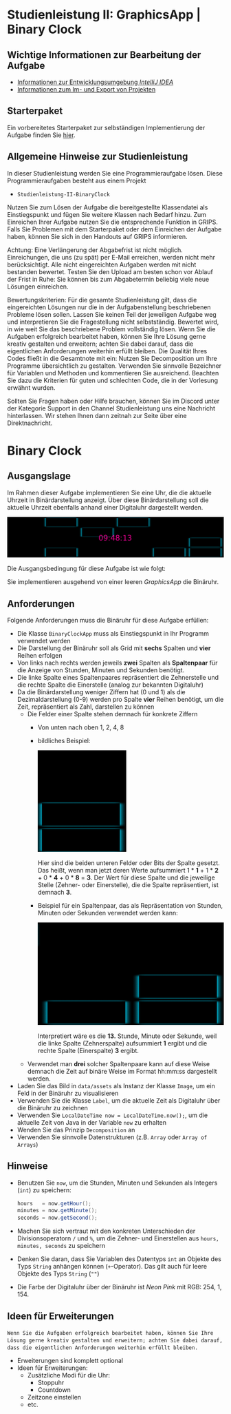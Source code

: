 # Studienleistung II: GraphicsApp | Binary Clock

## Wichtige Informationen zur Bearbeitung der Aufgabe
- [Informationen zur Entwicklungsumgebung *IntelliJ IDEA*](https://elearning.uni-regensburg.de/mod/book/view.php?id=1480675)
- [Informationen zum Im- und Export von Projekten](https://elearning.uni-regensburg.de/mod/book/view.php?id=1480675&chapterid=51551)

## Starterpaket

Ein vorbereitetes Starterpaket zur selbständigen Implementierung der Aufgabe finden Sie [hier](https://github.com/OOP-Wintersemester-2021/Studienleistung-II-BinaryClock/archive/refs/heads/starter.zip).

## Allgemeine Hinweise zur Studienleistung
In dieser Studienleistung werden Sie eine Programmieraufgabe lösen.
Diese Programmieraufgaben besteht aus einem Projekt
* ```Studienleistung-II-BinaryClock```

Nutzen Sie zum Lösen der Aufgabe die bereitgestellte Klassendatei als Einstiegspunkt und fügen Sie weitere Klassen nach Bedarf hinzu.
Zum Einreichen Ihrer Aufgabe nutzen Sie die entsprechende Funktion in GRIPS.
Falls Sie Problemen mit dem Starterpaket oder dem Einreichen der Aufgabe haben, können Sie sich in den Handouts auf GRIPS informieren.

Achtung: Eine Verlängerung der Abgabefrist ist nicht möglich.
Einreichungen, die uns (zu spät) per E-Mail erreichen, werden nicht mehr berücksichtigt.
Alle nicht eingereichten Aufgaben werden mit nicht bestanden bewertet.
Testen Sie den Upload am besten schon vor Ablauf der Frist in Ruhe: Sie können bis zum Abgabetermin beliebig viele neue Lösungen einreichen.

Bewertungskriterien: Für die gesamte Studienleistung gilt, dass die eingereichten Lösungen nur die in der Aufgabenstellung beschriebenen Probleme lösen sollen.
Lassen Sie keinen Teil der jeweiligen Aufgabe weg und interpretieren Sie die Fragestellung nicht selbstständig.
Bewertet wird, in wie weit Sie das beschriebene Problem vollständig lösen.
Wenn Sie die Aufgaben erfolgreich bearbeitet haben, können Sie Ihre Lösung gerne kreativ gestalten und erweitern; achten Sie dabei darauf, dass die eigentlichen Anforderungen weiterhin erfüllt bleiben.
Die Qualität Ihres Codes fließt in die Gesamtnote mit ein: Nutzen Sie Decomposition um Ihre Programme übersichtlich zu gestalten.
Verwenden Sie sinnvolle Bezeichner für Variablen und Methoden und kommentieren Sie ausreichend.
Beachten Sie dazu die Kriterien für guten und schlechten Code, die in der Vorlesung erwähnt wurden.

Sollten Sie Fragen haben oder Hilfe brauchen, können Sie im Discord unter der Kategorie Support in den Channel Studienleistung uns eine Nachricht hinterlassen.
Wir stehen Ihnen dann zeitnah zur Seite über eine Direktnachricht.

# Binary Clock

## Ausgangslage
Im Rahmen dieser Aufgabe implementieren Sie eine Uhr, die die aktuelle Uhrzeit in Binärdarstellung anzeigt.
Über diese Binärdarstellung soll die aktuelle Uhrzeit ebenfalls anhand einer Digitaluhr dargestellt werden.

![Binary Clock](docs/binclock.png)

Die Ausgangsbedingung für diese Aufgabe ist wie folgt:

Sie implementieren ausgehend von einer leeren *GraphicsApp* die Binäruhr.

## Anforderungen

Folgende Anforderungen muss die Binäruhr für diese Aufgabe erfüllen:
* Die Klasse ```BinaryClockApp``` muss als Einstiegspunkt in Ihr Programm verwendet werden
* Die Darstellung der Binäruhr soll als Grid mit **sechs** Spalten und **vier** Reihen erfolgen
* Von links nach rechts werden jeweils **zwei** Spalten als **Spaltenpaar** für die Anzeige von Stunden, Minuten und Sekunden benötigt.
* Die linke Spalte eines Spaltenpaares repräsentiert die Zehnerstelle und die rechte Spalte die Einerstelle (analog zur bekannten Digitaluhr)
* Da die Binärdarstellung weniger Ziffern hat (0 und 1) als die Dezimaldarstellung (0-9) werden pro Spalte **vier** Reihen benötigt, um die Zeit, repräsentiert als Zahl, darstellen zu können
  * Die Felder einer Spalte stehen demnach für konkrete Ziffern
    * Von unten nach oben 1, 2, 4, 8
    * bildliches Beispiel:
    
      ![Binary Clock Spalte](docs/binclockColumn.png)
    
      Hier sind die beiden unteren Felder oder Bits der Spalte gesetzt. 
      Das heißt, wenn man jetzt deren Werte aufsummiert
      1 * **1** + 1 * **2** + 0 * **4** + 0 * **8** = **3**.
      Der Wert für diese Spalte und die jeweilige Stelle (Zehner- oder Einerstelle), die die Spalte repräsentiert, ist demnach **3**.
    * Beispiel für ein Spaltenpaar, das als Repräsentation von Stunden, Minuten oder Sekunden verwendet werden kann:
      
      ![Binary Clock Spalte](docs/binclockSeconds.png)
      
      Interpretiert wäre es die **13.** Stunde, Minute oder Sekunde, weil die linke Spalte (Zehnerspalte) aufsummiert **1** ergibt und die rechte Spalte (Einerspalte) **3** ergibt.
  * Verwendet man **drei** solcher Spaltenpaare kann auf diese Weise demnach die Zeit auf binäre Weise im Format hh:mm:ss dargestellt werden.
* Laden Sie das Bild in ```data/assets``` als Instanz der Klasse ```Image```, um ein Feld in der Binäruhr zu visualisieren
* Verwenden Sie die Klasse ```Label```, um die aktuelle Zeit als Digitaluhr über die Binäruhr zu zeichnen
* Verwenden Sie ```LocalDateTime now = LocalDateTime.now();```, um die aktuelle Zeit von Java in der Variable ```now``` zu erhalten
* Wenden Sie das Prinzip ```Decomposition``` an
* Verwenden Sie sinnvolle Datenstrukturen (z.B. ```Array``` oder ```Array of Arrays```)

## Hinweise
* Benutzen Sie ```now```, um die Stunden, Minuten und Sekunden als Integers (```int```) zu speichern:

  ```java
  hours   = now.getHour();
  minutes = now.getMinute();
  seconds = now.getSecond();
  ```
* Machen Sie sich vertraut mit den konkreten Unterschieden der Divisionsoperatorn ```/``` und ```%```, um die Zehner- und Einerstellen aus ```hours, minutes, seconds``` zu speichern 
* Denken Sie daran, dass Sie Variablen des Datentyps ```int``` an Objekte des Typs ```String``` anhängen können (```+```-Operator). Das gilt auch für leere Objekte des Typs ```String``` (```""```)
* Die Farbe der Digitaluhr über der Binäruhr ist *Neon Pink* mit RGB: 254, 1, 154.

## Ideen für Erweiterungen
```Wenn Sie die Aufgaben erfolgreich bearbeitet haben, können Sie Ihre Lösung gerne kreativ gestalten und erweitern; achten Sie dabei darauf, dass die eigentlichen Anforderungen weiterhin erfüllt bleiben.```

* Erweiterungen sind komplett optional
* Ideen für Erweiterungen:
  * Zusätzliche Modi für die Uhr:
    * Stoppuhr
    * Countdown
  * Zeitzone einstellen
  * etc.
